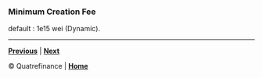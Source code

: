 ### Minimum Creation Fee

default : 1e15 wei (Dynamic).

-------------------

**[Previous]()** | **[Next]()**

:copyright: Quatrefinance | **[Home](https://github.com/Quatre-Finance/Q-paper#concept-overview)**